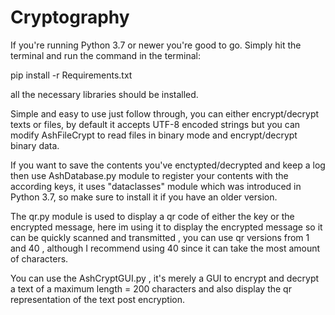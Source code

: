 # Cryptography
If you're running Python 3.7 or newer you're good to go. 
Simply hit the terminal and run the command in the terminal:

  pip install -r Requirements.txt 

all the necessary libraries should be installed.

Simple and easy to use just follow through, you can either encrypt/decrypt texts or files, by default it accepts UTF-8 encoded strings but you can modify 
AshFileCrypt to read files in binary mode and encrypt/decrypt binary data.

If you want to save the contents you've enctypted/decrypted and keep a log then use AshDatabase.py module to register your contents with the according keys, 
it uses "dataclasses" module which was introduced in Python 3.7, so make sure to install it if you have an older version.

The qr.py module is used to display a qr code of either the key or the encrypted message, here im using it to display the encrypted message so it 
can be quickly scanned and transmitted , you can use qr versions from 1 and 40 , although I recommend using 40 since it can take the most amount 
of characters.

You can use the AshCryptGUI.py , it's merely a GUI to encrypt and decrypt a text of a maximum length = 200 characters and also display the qr representation 
of the text post encryption.
